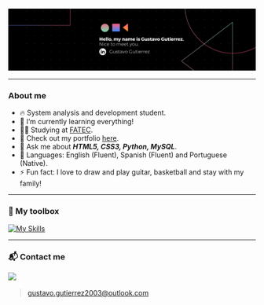 <a href="https://www.linkedin.com/in/gustavo-gutierrez-9b101b19b/" target="_blank"><img src="Copy of Black Technology LinkedIn Banner.png"></a>

---

### About me

- 🔥 System analysis and development student.
- 🌱 I’m currently learning everything!
- 👨‍💻 Studying at [FATEC](https://fatecmm.edu.br/).
- 📑 Check out my portfolio [here](https://curriculum-gustavo.netlify.app/).
- 💬 Ask me about **_HTML5, CSS3, Python, MySQL_**.
- 📖 Languages: English (Fluent), Spanish (Fluent) and Portuguese (Native).
- ⚡ Fun fact: I love to draw and play guitar, basketball and stay with my family!

---

### 🧰  My toolbox
[![My Skills](https://skillicons.dev/icons?i=js,html,css,python,mysql,git,github,bootstrap,vscode,photoshop)](https://skillicons.dev)

---

### 📬 Contact me

<a href="https://www.linkedin.com/in/gustavo-gutierrez-9b101b19b/" target="_blank"><img src="https://img.shields.io/badge/LinkedIn-0077B5?style=for-the-badge&logo=linkedin&logoColor=white"></a>

> gustavo.gutierrez2003@outlook.com
